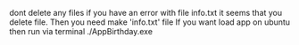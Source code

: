 dont delete any files
if you have an error with file info.txt it seems that you delete file. Then you need make 'info.txt' file
If you want load app on ubuntu then run via terminal ./AppBirthday.exe